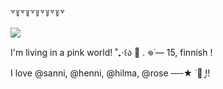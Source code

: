 









꒷꒦꒷꒦꒷꒦꒷꒦꒷꒦꒷


   ![](https://komarev.com/ghpvc/?username=Weepycake&label=Berries&color=ff3d69)



I'm living in a pink world! ˚₊‧꒰ა 🍰 . 𖦹˙— 15, finnish ! 




I love @sanni, @henni, @hilma, @rose ──★ ˙🍓 ̟!!
